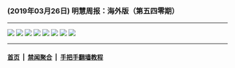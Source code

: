 ### (2019年03月26日) 明慧周报：海外版（第五四零期）

---

<img src="http://qikan.minghui.org/mhqkpage/qikanimage/2019/03/25/hwzb540-online1.jpg"/> 

<img src="http://qikan.minghui.org/mhqkpage/qikanimage/2019/03/25/hwzb540-online2.jpg"/> 

<img src="http://qikan.minghui.org/mhqkpage/qikanimage/2019/03/25/hwzb540-online3.jpg"/> 

<img src="http://qikan.minghui.org/mhqkpage/qikanimage/2019/03/25/hwzb540-online4.jpg"/> 

<img src="http://qikan.minghui.org/mhqkpage/qikanimage/2019/03/25/hwzb540-online5.jpg"/> 

<img src="http://qikan.minghui.org/mhqkpage/qikanimage/2019/03/25/hwzb540-online6.jpg"/> 

<img src="http://qikan.minghui.org/mhqkpage/qikanimage/2019/03/25/hwzb540-online7.jpg"/> 

<img src="http://qikan.minghui.org/mhqkpage/qikanimage/2019/03/25/hwzb540-online8.jpg"/> 



---

#### [首页](../../../..) &nbsp;|&nbsp; [禁闻聚合](https://github.com/gfw-breaker/banned-news) &nbsp;|&nbsp; [手把手翻墙教程](https://github.com/gfw-breaker/guides) 